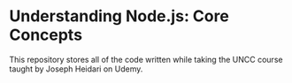# Understanding Node.js: Core Concepts

This repository stores all of the code written while taking the UNCC course taught by Joseph Heidari on Udemy.
